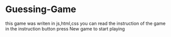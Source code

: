 # Guessing-Game

this game was writen in js,html,css
you can read the instruction of the game in the instruction button
press New game to start playing
